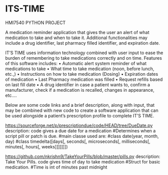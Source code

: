 # ITS-TIME

HMI7540 PYTHON PROJECT

A medication reminder application that gives the user an alert of what medication to take and when to take it.  Additional functionalities may include a drug identifier, last pharmacy filled identifier, and expiration date.

IT’S TIME uses information technology combined with user input to ease the burden of remembering to take medications correctly and on time. Features of this software includes:
•	Automatic alert system reminder of what medications to take 
•	 What time to take medication (noon, before lunch, etc.,)
•	Instructions on how to take medication (Dosing)
•	Expiration dates of medication
•	Last Pharmacy medication was filled
•	Request refills based on last fill date
•	A drug identifier in case a patient wants to, confirm a manufacturer, check if a medication is recalled, changes in appearance, etc.…



Below are some code links and a brief description, along with input, that may be combined with new code to create a software application that can be used alongside a patient’s prescription profile to complete IT’S TIME.

https://sourceforge.net/p/prescriptiondue/code/HEAD/tree/DueDate.py
description: code gives a due date for a medication
#Determines when a script pill or patch is due.
#main classe used are:
#class date(year, month, day)
#class timedelta([days[, seconds[, microseconds[, milliseconds[, minutes[, hours[, weeks]]]]]]])


https://github.com/nkrishn9/TakeYourPills/blob/master/pills.py
description: Take Your Pills. code gives time of day to take medication
#Struct for basic medication.
#Time is int of minutes past midnight
